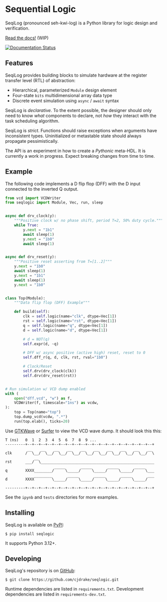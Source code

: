 # Sequential Logic

SeqiLog (pronounced seh-kwi-log) is a Python library for logic design and verification.

[Read the docs!](https://seqlogic.rtfd.org) (WIP)

[![Documentation Status](https://readthedocs.org/projects/seqlogic/badge/?version=latest)](https://seqlogic.readthedocs.io/en/latest/?badge=latest)

## Features

SeqiLog provides building blocks to simulate hardware at the register transfer
level (RTL) of abstraction:

* Hierarchical, parameterized `Module` design element
* Four-state `bits` multidimensional array data type
* Discrete event simulation using `async` / `await` syntax

SeqiLog is *declarative*.
To the extent possible,
the designer should only need to know *what* components to declare,
not *how* they interact with the task scheduling algorithm.

SeqiLog is *strict*.
Functions should raise exceptions when arguments have inconsistent types.
Uninitialized or metastable state should always propagate pessimistically.

The API is an experiment in how to create a *Pythonic* meta-HDL.
It is currently a work in progress.
Expect breaking changes from time to time.

## Example

The following code implements a D flip flop (DFF) with the D input connected
to the inverted Q output.

```python
from vcd import VCDWriter
from seqlogic import Module, Vec, run, sleep


async def drv_clock(y):
    """Positive clock w/ no phase shift, period T=2, 50% duty cycle."""
    while True:
        y.next = "1b1"
        await sleep(1)
        y.next = "1b0"
        await sleep(1)


async def drv_reset(y):
    """Positive reset asserting from T=[1..2]"""
    y.next = "1b0"
    await sleep(1)
    y.next = "1b1"
    await sleep(1)
    y.next = "1b0"


class Top(Module):
    """Data flip flop (DFF) Example"""

    def build(self):
        clk = self.logic(name="clk", dtype=Vec[1])
        rst = self.logic(name="rst", dtype=Vec[1])
        q = self.logic(name="q", dtype=Vec[1])
        d = self.logic(name="d", dtype=Vec[1])

        # d = NOT(q)
        self.expr(d, ~q)

        # DFF w/ async positive (active high) reset, reset to 0
        self.dff_r(q, d, clk, rst, rval="1b0")

        # Clock/Reset
        self.drv(drv_clock(clk))
        self.drv(drv_reset(rst))


# Run simulation w/ VCD dump enabled
with (
    open("dff.vcd", "w") as f,
    VCDWriter(f, timescale="1ns") as vcdw,
):
    top = Top(name="top")
    top.dump_vcd(vcdw, ".*")
    run(top.elab(), ticks=20)
```

Use [GTKWave](https://gtkwave.sourceforge.net)
or [Surfer](https://surfer-project.org) to view the VCD wave dump.
It should look this this:

```
T (ns)   0  1  2  3  4  5  6  7  8  9 ...
---------+--+--+--+--+--+--+--+--+--+--+--+--+--+--+--+--+--+--+--+

clk      /‾‾\__/‾‾\__/‾‾\__/‾‾\__/‾‾\__/‾‾\__/‾‾\__/‾‾\__/‾‾\__/‾‾\

rst      ___/‾‾\___________________________________________________

q        XXXX________/‾‾‾‾‾\_____/‾‾‾‾‾\_____/‾‾‾‾‾\_____/‾‾‾‾‾\___

d        XXXX‾‾‾‾‾‾‾‾\_____/‾‾‾‾‾\_____/‾‾‾‾‾\_____/‾‾‾‾‾\_____/‾‾‾

---------+--+--+--+--+--+--+--+--+--+--+--+--+--+--+--+--+--+--+--+
```

See the `ipynb` and `tests` directories for more examples.

## Installing

SeqiLog is available on [PyPI](https://pypi.org):

    $ pip install seqlogic

It supports Python 3.12+.

## Developing

SeqiLog's repository is on [GitHub](https://github.com):

    $ git clone https://github.com/cjdrake/seqlogic.git

Runtime dependencies are listed in `requirements.txt`.
Development dependencies are listed in `requirements-dev.txt`.
